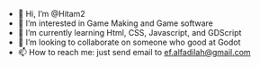 - 👋 Hi, I’m @Hitam2
- 👀 I’m interested in Game Making and Game software
- 🌱 I’m currently learning Html, CSS, Javascript, and GDScript
- 💞️ I’m looking to collaborate on someone who good at Godot
- 📫 How to reach me: just send email to ef.alfadilah@gmail.com

<!---
Hitam2/Hitam2 is a ✨ special ✨ repository because its `README.md` (this file) appears on your GitHub profile.
You can click the Preview link to take a look at your changes.
--->
